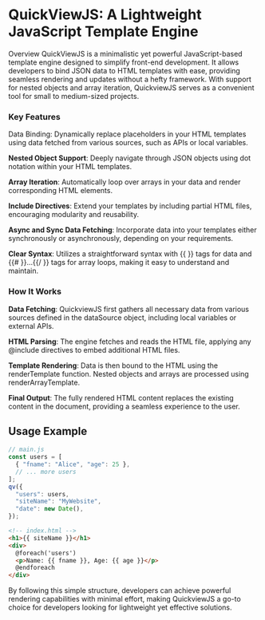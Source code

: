 # QuickViewJS: A Lightweight JavaScript Template Engine
Overview
QuickViewJS is a minimalistic yet powerful JavaScript-based template engine designed to simplify front-end development. It allows developers to bind JSON data to HTML templates with ease, providing seamless rendering and updates without a hefty framework. With support for nested objects and array iteration, QuickviewJS serves as a convenient tool for small to medium-sized projects.

### Key Features
Data Binding: Dynamically replace placeholders in your HTML templates using data fetched from various sources, such as APIs or local variables.

**Nested Object Support**: Deeply navigate through JSON objects using dot notation within your HTML templates.

**Array Iteration**: Automatically loop over arrays in your data and render corresponding HTML elements.

**Include Directives**: Extend your templates by including partial HTML files, encouraging modularity and reusability.

**Async and Sync Data Fetching**: Incorporate data into your templates either synchronously or asynchronously, depending on your requirements.

**Clear Syntax**: Utilizes a straightforward syntax with {{ }} tags for data and {{# }}...{{/ }} tags for array loops, making it easy to understand and maintain.

### How It Works
**Data Fetching**: QuickviewJS first gathers all necessary data from various sources defined in the dataSource object, including local variables or external APIs.

**HTML Parsing**: The engine fetches and reads the HTML file, applying any @include directives to embed additional HTML files.

**Template Rendering**: Data is then bound to the HTML using the renderTemplate function. Nested objects and arrays are processed using renderArrayTemplate.

**Final Output**: The fully rendered HTML content replaces the existing content in the document, providing a seamless experience to the user.

## Usage Example

```javascript
// main.js
const users = [
  { "fname": "Alice", "age": 25 },
  // ... more users
];
qv({
  "users": users,
  "siteName": "MyWebsite",
  "date": new Date(),
});
```
```html
<!-- index.html -->
<h1>{{ siteName }}</h1>
<div>
  @foreach('users')
  <p>Name: {{ fname }}, Age: {{ age }}</p>
  @endforeach
</div>
```
By following this simple structure, developers can achieve powerful rendering capabilities with minimal effort, making QuickviewJS a go-to choice for developers looking for lightweight yet effective solutions.
